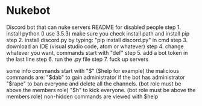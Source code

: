 # Nukebot
Discord bot that can nuke servers
README for disabled people
step 1. install python (I use 3.5.3) make sure you check install path and install pip
step 2. install discord.py by typing: "pip install discord.py" in cmd
step 3. download an IDE (visual studio code, atom or whatever)
step 4. change whatever you want, commands start with "def"
step 5. add a bot token in the last line
step 6. run the .py file 
step 7. fuck up servers

some info
commands start with "$" ($help for example)
the malicious commands are:
"$dab" to gain administrator if the bot has administrator
"$rape" to ban everyone and delete all the channels. (bot role must be above the members role)
"$h" to kick everyone. (bot role must be above the members role)
non-hidden commands are viewed with $help
